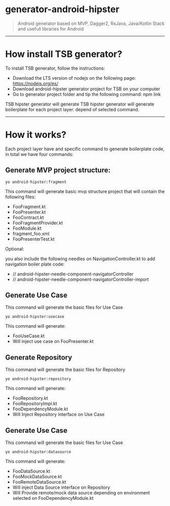 # generator-android-hipster
> Android generator based on MVP, Dagger2, RxJava, Java/Kotlin Stack and usefull libraries for Android

---

# How install TSB generator?

To install TSB generator, follow the instructions:

- Download the LTS version of nodejs on the following page: https://nodejs.org/es/
- Download android-hipster generator project for TSB on your computer
- Go to generator project folder and tip the following command: npm link

TSB hipster generator will generate TSB hipster generator will generate boilerplate for each project layer. depend of selected command.

---

# How it works?

Each project layer have and specific command to generate boilerplate code, in total we have four commands:

## Generate MVP project structure:
    
    yo android-hipster:fragment
    
This command will generate basic mvp structure project that will contain the following files:

- FooFragment.kt
- FooPresenter.kt
- FooContract.kt
- FooFragmentProvider.kt
- FooModule.kt
- fragment_foo.xml
- FooPresenterTest.kt

Optional:

you also include the following needles on NavigationController.kt to add navigation boiler plate code:

- // android-hipster-needle-component-navigatorController
- // android-hipster-needle-component-navigatorController-import
    
    
## Generate Use Case

This command will generate the basic files for Use Case

    yo android-hipster:usecase
    
This command will generate:

- FooUseCase.kt
- Will inject use case on FooPresenter.kt

## Generate Repository

This command will generate the basic files for Repository

    yo android-hipster:repository
    
This command will generate:

- FooRepository.kt
- FooRepositoryImpl.kt
- FooDependencyModule.kt
- Will Inject Repository interface on Use Case

## Generate Use Case

This command will generate the basic files for Use Case

    yo android-hipster:datasource
    
This command will generate:

- FooDataSource.kt
- FooMockDataSource.kt
- FooRemoteDataSource.kt
- Will inject Data Source interface on Repository
- Will Provide remote/mock data source depending on environment selected on FooDependencyModule.kt
